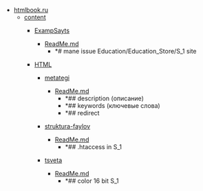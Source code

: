 - <a href = "F:\Node_projects\Node_Way\Education\htmlbook.ru\cat.htmlbook.ru\dir.htmlbook.ru.md">htmlbook.ru</a>
    - <a href = "F:\Node_projects\Node_Way\Education\htmlbook.ru\content\cat.content\dir.content.md">content</a>
        - <a href = "F:\Node_projects\Node_Way\Education\htmlbook.ru\content\ExampSayts\cat.ExampSayts\dir.ExampSayts.md">ExampSayts</a>
            - <a href = "F:\Node_projects\Node_Way\Education\htmlbook.ru\content\ExampSayts\ReadMe.md">ReadMe.md</a>
                - *# mane issue Education/Education_Store/S_1 site
        
        - <a href = "F:\Node_projects\Node_Way\Education\htmlbook.ru\content\HTML\cat.HTML\dir.HTML.md">HTML</a>
            - <a href = "F:\Node_projects\Node_Way\Education\htmlbook.ru\content\HTML\metategi\cat.metategi\dir.metategi.md">metategi</a>
                - <a href = "F:\Node_projects\Node_Way\Education\htmlbook.ru\content\HTML\metategi\ReadMe.md">ReadMe.md</a>
                    - *## description (описание)
                    - *## keywords (ключевые слова)
                    - *## redirect 
            
            - <a href = "F:\Node_projects\Node_Way\Education\htmlbook.ru\content\HTML\struktura-faylov\cat.struktura-faylov\dir.struktura-faylov.md">struktura-faylov</a>
                - <a href = "F:\Node_projects\Node_Way\Education\htmlbook.ru\content\HTML\struktura-faylov\ReadMe.md">ReadMe.md</a>
                    - *## .htaccess in S_1
            
            - <a href = "F:\Node_projects\Node_Way\Education\htmlbook.ru\content\HTML\tsveta\cat.tsveta\dir.tsveta.md">tsveta</a>
                - <a href = "F:\Node_projects\Node_Way\Education\htmlbook.ru\content\HTML\tsveta\ReadMe.md">ReadMe.md</a>
                    - *## color 16 bit S_1
            
        
    
